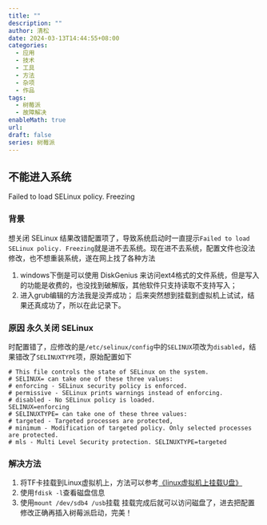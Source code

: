 ```yaml
---
title: ""
description: ""
author: 清松
date: 2024-03-13T14:44:55+08:00
categories:
  - 应用
  - 技术
  - 工具
  - 方法
  - 杂项
  - 作品
tags:
  - 树莓派
  - 故障解决
enableMath: true
url: 
draft: false
series: 树莓派
---
```

## 不能进入系统  

Failed to load SELinux policy. Freezing
### 背景

想关闭 SELinux 结果改错配置项了，导致系统启动时一直提示`Failed to load SELinux policy. Freezing`就是进不去系统。现在进不去系统，配置文件也没法修改，也不想重装系统，遂在网上找了各种方法
1. windows下倒是可以使用 DiskGenius 来访问ext4格式的文件系统，但是写入的功能是收费的，也没找到破解版，其他软件只支持读取不支持写入；
2. 进入grub编辑的方法我是没弄成功；
后来突然想到挂载到虚拟机上试试，结果还真成功了，所以在此记录下。

### 原因 永久关闭 SELinux  
时配置错了，应修改的是`/etc/selinux/config`中的`SELINUX`项改为`disabled`，结果错改了`SELINUXTYPE`项，原始配置如下
```
# This file controls the state of SELinux on the system.
# SELINUX= can take one of these three values:
# enforcing - SELinux security policy is enforced.
# permissive - SELinux prints warnings instead of enforcing.
# disabled - No SELinux policy is loaded.
SELINUX=enforcing
# SELINUXTYPE= can take one of these three values:
# targeted - Targeted processes are protected,
# minimum - Modification of targeted policy. Only selected processes are protected.
# mls - Multi Level Security protection. SELINUXTYPE=targeted 
```

### 解决方法

1. 将TF卡挂载到Linux虚拟机上，方法可以参考[《linux虚拟机上挂载U盘》](<https://jingyan.baidu.com/article/8ebacdf028b13449f65cd5a5.html>)
2. 使用`fdisk -l`查看磁盘信息
3. 使用`mount /dev/sdb4 /usb`挂载
挂载完成后就可以访问磁盘了，进去把配置修改正确再插入树莓派启动，完美！